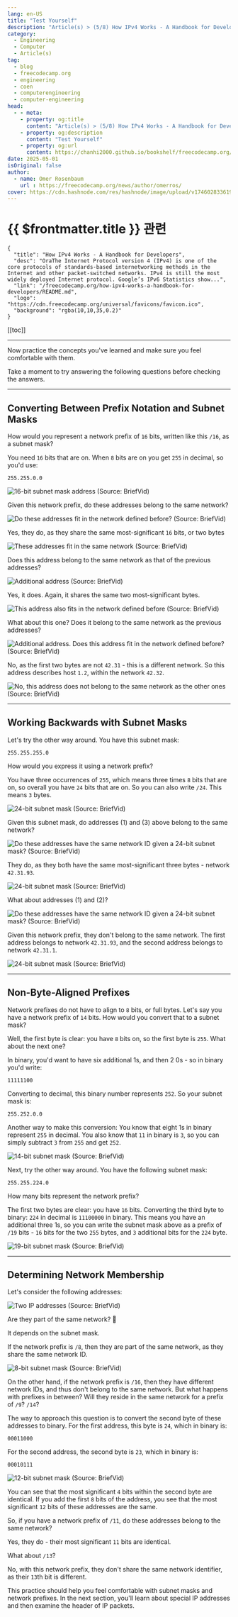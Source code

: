```yaml
---
lang: en-US
title: "Test Yourself"
description: "Article(s) > (5/8) How IPv4 Works - A Handbook for Developers" 
category:
  - Engineering
  - Computer
  - Article(s)
tag:
  - blog
  - freecodecamp.org
  - engineering
  - coen
  - computerengineering
  - computer-engineering
head:
  - - meta:
    - property: og:title
      content: "Article(s) > (5/8) How IPv4 Works - A Handbook for Developers"
    - property: og:description
      content: "Test Yourself"
    - property: og:url
      content: https://chanhi2000.github.io/bookshelf/freecodecamp.org/how-ipv4-works-a-handbook-for-developers/test-yourself.html
date: 2025-05-01
isOriginal: false
author:
  - name: Omer Rosenbaum
    url : https://freecodecamp.org/news/author/omerros/
cover: https://cdn.hashnode.com/res/hashnode/image/upload/v1746028336196/79d97781-a9b8-4be3-86a1-47322e9640ff.png
---
```


# {{ $frontmatter.title }} 관련

```component VPCard
{
  "title": "How IPv4 Works - A Handbook for Developers",
  "desc": "OraThe Internet Protocol version 4 (IPv4) is one of the core protocols of standards-based internetworking methods in the Internet and other packet-switched networks. IPv4 is still the most widely deployed Internet protocol. Google’s IPv6 Statistics show...",
  "link": "/freecodecamp.org/how-ipv4-works-a-handbook-for-developers/README.md",
  "logo": "https://cdn.freecodecamp.org/universal/favicons/favicon.ico",
  "background": "rgba(10,10,35,0.2)"
}
```

[[toc]]

---

<SiteInfo
  name="How IPv4 Works - A Handbook for Developers"
  desc="OraThe Internet Protocol version 4 (IPv4) is one of the core protocols of standards-based internetworking methods in the Internet and other packet-switched networks. IPv4 is still the most widely deployed Internet protocol. Google’s IPv6 Statistics show..."
  url="https://freecodecamp.org/news/how-ipv4-works-a-handbook-for-developers#heading-test-yourself"
  logo="https://cdn.freecodecamp.org/universal/favicons/favicon.ico"
  preview="https://cdn.hashnode.com/res/hashnode/image/upload/v1746028336196/79d97781-a9b8-4be3-86a1-47322e9640ff.png"/>

Now practice the concepts you've learned and make sure you feel comfortable with them.

Take a moment to try answering the following questions before checking the answers.

---

## Converting Between Prefix Notation and Subnet Masks

How would you represent a network prefix of `16` bits, written like this `/16`, as a subnet mask?

You need `16` bits that are on. When `8` bits are on you get `255` in decimal, so you'd use:

```plaintext
255.255.0.0
```

![16-bit subnet mask address<br/>(Source: <FontIcon icon="fa-brands fa-youtube"/>`BriefVid`)](https://cdn.hashnode.com/res/hashnode/image/upload/v1744465135834/ff449f60-e660-4fea-b427-994a87be2c89.png)

Given this network prefix, do these addresses belong to the same network?

![Do these addresses fit in the network defined before?<br/>(Source: <FontIcon icon="fa-brands fa-youtube"/>`BriefVid`)](https://cdn.hashnode.com/res/hashnode/image/upload/v1744465178617/ef7ddeca-86b2-4bb2-8e1d-471ef4f64a45.png)

Yes, they do, as they share the same most-significant `16` bits, or two bytes

![These addresses fit in the same network<br/>(Source: <FontIcon icon="fa-brands fa-youtube"/>`BriefVid`)](https://cdn.hashnode.com/res/hashnode/image/upload/v1744465209149/25744a22-16b3-484d-9821-12920dd59be4.png)

Does this address belong to the same network as that of the previous addresses?

![Additional address<br/>(Source: <FontIcon icon="fa-brands fa-youtube"/>`BriefVid`)](https://cdn.hashnode.com/res/hashnode/image/upload/v1744465232371/92bcb42c-5067-43e6-8cec-1eae9347d16a.png)

Yes, it does. Again, it shares the same two most-significant bytes.

![This address also fits in the network defined before<br/>(Source: <FontIcon icon="fa-brands fa-youtube"/>`BriefVid`)](https://cdn.hashnode.com/res/hashnode/image/upload/v1744465259087/a4b9c525-3b4d-4501-bcf8-db62ebf47247.png)

What about this one? Does it belong to the same network as the previous addresses?

![Additional address. Does this address fit in the network defined before?<br/>(Source: <FontIcon icon="fa-brands fa-youtube"/>`BriefVid`)](https://cdn.hashnode.com/res/hashnode/image/upload/v1744465285214/f57fd6c2-7665-4565-943e-959b981fedc8.png)

No, as the first two bytes are not `42.31` - this is a different network. So this address describes host `1.2`, within the network `42.32`.

![No, this address does not belong to the same network as the other ones<br/>(Source: <FontIcon icon="fa-brands fa-youtube"/>`BriefVid`)](https://cdn.hashnode.com/res/hashnode/image/upload/v1744465302503/0fdd959f-2d10-4a56-826d-e71604ca5267.png)

---

## Working Backwards with Subnet Masks

Let's try the other way around. You have this subnet mask:

```plaintext
255.255.255.0
```

How would you express it using a network prefix?

You have three occurrences of `255`, which means three times `8` bits that are on, so overall you have `24` bits that are on. So you can also write `/24`. This means `3` bytes.

![24-bit subnet mask<br/>(Source: <FontIcon icon="fa-brands fa-youtube"/>`BriefVid`)](https://cdn.hashnode.com/res/hashnode/image/upload/v1744465331643/b1f3ab4c-8e7e-449d-8879-fee3bf90ce1c.png)

Given this subnet mask, do addresses (1) and (3) above belong to the same network?

![Do these addresses have the same network ID given a 24-bit subnet mask?<br/>(Source: <FontIcon icon="fa-brands fa-youtube"/>`BriefVid`)](https://cdn.hashnode.com/res/hashnode/image/upload/v1744465436680/ca71584d-53dc-4116-a109-d32c11e997ef.png)

They do, as they both have the same most-significant three bytes - network `42.31.93`.

![24-bit subnet mask<br/>(Source: <FontIcon icon="fa-brands fa-youtube"/>`BriefVid`)](https://cdn.hashnode.com/res/hashnode/image/upload/v1744465461745/c01f5958-f675-45c5-bc41-de857483e25d.png)

What about addresses (1) and (2)?

![Do these addresses have the same network ID given a 24-bit subnet mask?<br/>(Source: <FontIcon icon="fa-brands fa-youtube"/>`BriefVid`)](https://cdn.hashnode.com/res/hashnode/image/upload/v1744465532664/a0ef8f73-27d5-4488-98a9-1dbeaf457797.png)

Given this network prefix, they don't belong to the same network. The first address belongs to network `42.31.93`, and the second address belongs to network `42.31.1`.

![24-bit subnet mask<br/>(Source: <FontIcon icon="fa-brands fa-youtube"/>`BriefVid`)](https://cdn.hashnode.com/res/hashnode/image/upload/v1744465498737/6d4cb056-126a-422f-94bc-4392a996869c.png)

---

## Non-Byte-Aligned Prefixes

Network prefixes do not have to align to `8` bits, or full bytes. Let's say you have a network prefix of `14` bits. How would you convert that to a subnet mask?

Well, the first byte is clear: you have `8` bits on, so the first byte is `255`. What about the next one?

In binary, you'd want to have six additional 1s, and then 2 0s - so in binary you'd write:

```plaintext
11111100
```

Converting to decimal, this binary number represents `252`. So your subnet mask is:

```plaintext
255.252.0.0
```

Another way to make this conversion: You know that eight 1s in binary represent `255` in decimal. You also know that `11` in binary is `3`, so you can simply subtract `3` from `255` and get `252`.

![14-bit subnet mask<br/>(Source: <FontIcon icon="fa-brands fa-youtube"/>`BriefVid`)](https://cdn.hashnode.com/res/hashnode/image/upload/v1744465576989/bb1a90c1-1563-4970-b0f5-e0f502e82563.png)

Next, try the other way around. You have the following subnet mask:

```plaintext
255.255.224.0
```

How many bits represent the network prefix?

The first two bytes are clear: you have `16` bits. Converting the third byte to binary: `224` in decimal is `11100000` in binary. This means you have an additional three 1s, so you can write the subnet mask above as a prefix of `/19` bits - `16` bits for the two `255` bytes, and `3` additional bits for the `224` byte.

![19-bit subnet mask<br/>(Source: <FontIcon icon="fa-brands fa-youtube"/>`BriefVid`)](https://cdn.hashnode.com/res/hashnode/image/upload/v1744465642118/2587e3bc-0c88-48a9-b876-b96fd3a493d1.png)

---

## Determining Network Membership

Let's consider the following addresses:

![Two IP addresses<br/>(Source: <FontIcon icon="fa-brands fa-youtube"/>`BriefVid`)](https://cdn.hashnode.com/res/hashnode/image/upload/v1744465744667/86337750-0f67-4ed7-b8c2-7d6fcf330a71.png)

Are they part of the same network? 🤔

It depends on the subnet mask.

If the network prefix is `/8`, then they are part of the same network, as they share the same network ID.

![8-bit subnet mask<br/>(Source: <FontIcon icon="fa-brands fa-youtube"/>`BriefVid`)](https://cdn.hashnode.com/res/hashnode/image/upload/v1744465761356/67c590e1-daf5-4276-96ff-a39ee914d2d3.png)

On the other hand, if the network prefix is `/16`, then they have different network IDs, and thus don't belong to the same network. But what happens with prefixes in between? Will they reside in the same network for a prefix of `/9`? `/14`?

The way to approach this question is to convert the second byte of these addresses to binary. For the first address, this byte is `24`, which in binary is:

```plaintext
00011000
```

For the second address, the second byte is `23`, which in binary is:

```plaintext
00010111
```

![12-bit subnet mask<br/>(Source: <FontIcon icon="fa-brands fa-youtube"/>`BriefVid`)](https://cdn.hashnode.com/res/hashnode/image/upload/v1744465797029/fcbc4bd8-e273-4032-afb3-f10e2028738b.png)

You can see that the most significant `4` bits within the second byte are identical. If you add the first `8` bits of the address, you see that the most significant `12` bits of these addresses are the same.

So, if you have a network prefix of `/11`, do these addresses belong to the same network?

Yes, they do - their most significant `11` bits are identical.

What about `/13`?

No, with this network prefix, they don't share the same network identifier, as their `13`th bit is different.

This practice should help you feel comfortable with subnet masks and network prefixes. In the next section, you'll learn about special IP addresses and then examine the header of IP packets.
